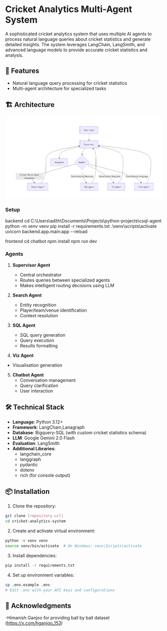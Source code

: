 
# Cricket Analytics Multi-Agent System

A sophisticated cricket analytics system that uses multiple AI agents to process natural language queries about cricket statistics and generate detailed insights. The system leverages LangChain, LangSmith, and advanced language models to provide accurate cricket statistics and analysis.  

## 🌟 Features

- Natural language query processing for cricket statistics
- Multi-agent architecture for specialized tasks


## 🏗 Architecture  

![Architecture](./image.png)  


### Setup
backend
cd C:\Users\adith\Documents\Projects\python-projects\csql-agent
python -m venv venv
pip install -r requirements.txt
.\venv\scripts\activate
uvicorn backend.app.main:app --reload

frontend
cd chatbot
npm install
npm run dev


### Agents
1. **Supervisor Agent**
   - Central orchestrator
   - Routes queries between specialized agents
   - Makes intelligent routing decisions using LLM

2. **Search Agent**
   - Entity recognition
   - Player/team/venue identification
   - Context resolution

3. **SQL Agent**
   - SQL query generation
   - Query execution
   - Results formatting
4. **Viz Agent**
- Visualisation generation

5. **Chatbot Agent**
   - Conversation management
   - Query clarification
   - User interaction

## 🛠 Technical Stack

- **Language**: Python 3.12+
- **Framework**: LangChain,Lanagraph
- **Database**: Bigquery-SQL (with custom cricket statistics schema)
- **LLM**: Google Gemini 2.0 Flash
- **Evaluation**: LangSmith
- **Additional Libraries**:
  - langchain_core
  - langgraph
  - pydantic
  - dotenv
  - rich (for console output)

## 📦 Installation

1. Clone the repository:
```bash
git clone [repository-url]
cd cricket-analytics-system
```

2. Create and activate virtual environment:
```bash
python -m venv venv
source venv/bin/activate  # On Windows: venv\Scripts\activate
```

3. Install dependencies:
```bash
pip install -r requirements.txt
```

4. Set up environment variables:
```bash
cp .env.example .env
# Edit .env with your API keys and configurations
```

## 🙏 Acknowledgments  

-Himanish Ganjoo for providing ball by ball dataset (https://x.com/hganjoo_153)



